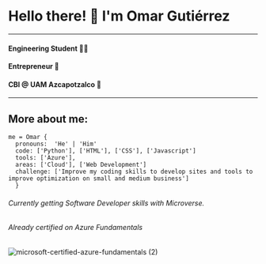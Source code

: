 # Hello there! 👋 I'm Omar Gutiérrez
***
#### Engineering Student 👨‍💻
#### Entrepreneur 🚀
#### CBI @ UAM Azcapotzalco 🏫
***
## More about me:
```
me = Omar {
  pronouns:  'He' | 'Him'
  code: ['Python'], ['HTML'], ['CSS'], ['Javascript']
  tools: ['Azure'],
  areas: ['Cloud'], ['Web Development']
  challenge: ['Improve my coding skills to develop sites and tools to improve optimization on small and medium business']
  }
```
###### Currently getting Software Developer skills with Microverse.
  
###### Already certified on Azure Fundamentals
![microsoft-certified-azure-fundamentals (2)](https://user-images.githubusercontent.com/89239670/161171757-42bfcefa-f73c-4ddf-b52e-3b3bb7432549.png)

